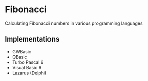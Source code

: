 # Fibonacci
Calculating Fibonacci numbers in various programming languages

## Implementations

- GWBasic
- QBasic
- Turbo Pascal 6
- Visual Basic 6
- Lazarus (Delphi)
